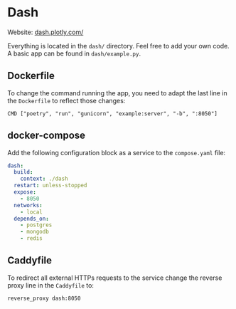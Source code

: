 # Dash

Website: [dash.plotly.com/](https://dash.plotly.com/)

Everything is located in the `dash/` directory. Feel free to add your own code. A basic app can be found in `dash/example.py`.

## Dockerfile

To change the command running the app, you need to adapt the last line in the `Dockerfile` to reflect those changes:

```
CMD ["poetry", "run", "gunicorn", "example:server", "-b", ":8050"]
```

## docker-compose

Add the following configuration block as a service to the `compose.yaml` file:

```yaml
dash:
  build:
    context: ./dash
  restart: unless-stopped
  expose:
    - 8050
  networks:
    - local
  depends_on:
    - postgres
    - mongodb
    - redis
```

## Caddyfile

To redirect all external HTTPs requests to the service change the reverse proxy line in the `Caddyfile` to:

```
reverse_proxy dash:8050
```
